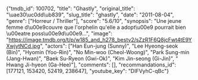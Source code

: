 {"tmdb_id": 100702, "title": "Ghastly", "original_title": "\uae30\uc0dd\ub839", "slug_title": "ghastly", "date": "2011-08-04", "genre": ["Horreur / Thriller"], "score": "5.6/10", "synopsis": "Une jeune femme d\u00e9couvre que l'orphelin qu'elle a adopt\u00e9 pourrait bien \u00eatre poss\u00e9d\u00e9...", "image": "https://image.tmdb.org/t/p/w185_and_h278_bestv2/sZzR1F6Q8jcFwt4tE9YXwjytNCd.jpg", "actors": ["Han Eun-jung (Sunny)", "Lee Hyeong-seok (Bin)", "Hyomin (Yoo-Rin)", "No Min-woo (Cheol-Woong)", "Park Sung-min (Jang-Hwan)", "Baek Su-Ryeon (Gwi-Ok)", "Kim Jin-seong (Gi-Jin)", " Hwang Ji-hyeon (Ga-Hee)"], "comments": [], "recommandations_id": [177121, 153420, 52419, 238647], "youtube_key": "DIFVyhC-qBc"}